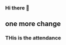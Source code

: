 ### Hi there 👋

## one more change
### THis is the attendance
<!--
**Akshxt47/Akshxt47** is a ✨ _special_ ✨ repository because its `README.md` (this file) appears on your GitHub profile.

Here are some ideas to get you started-

- 🔭 I’m currently working on ...
- 🌱 I’m currently learning ...
- 👯 I’m looking to collaborate on ...
- 🤔 I’m looking for help with ...
- 💬 Ask me about ...
- 📫 How to reach me: ...
- 😄 Pronouns: ...
- ⚡ Fun fact: ...
-->

